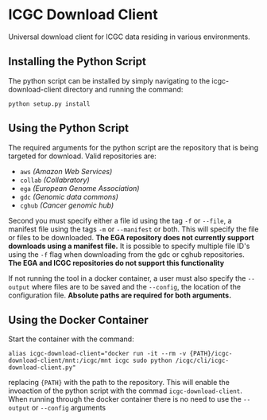 # ICGC Download Client
Universal download client for ICGC data residing in various environments. 

## Installing the Python Script

The python script can be installed by simply navigating to the icgc-download-client directory and running the command:

```shell
python setup.py install
```

## Using the Python Script

The required arguments for the python script are the repository that is being targeted for download.
Valid repositories are:

* `aws` _(Amazon Web Services)_
* `collab` _(Collabratory)_
* `ega` _(European Genome Association)_
* `gdc` _(Genomic data commons)_
* `cghub` _(Cancer genomic hub)_

Second you must specify either a file id using the tag `-f` or `--file`, a manifest file using the tags `-m` or `--manifest`
or both.  This will specify the file or files to be downloaded.  **The EGA repository does not currently support
downloads using a manifest file.**  It is possible to specify multiple file ID's using the `-f` flag when downloading from the
gdc or cghub repositories.  **The EGA and ICGC repositories do not support this functionality**

If not running the tool in a docker container, a user must also specify the `--output` where files are to be saved
and the `--config`, the location of the configuration file.  **Absolute paths are required for both arguments.**

## Using the Docker Container

Start the container with the command:

```shell
alias icgc-download-client="docker run -it --rm -v {PATH}/icgc-download-client/mnt:/icgc/mnt icgc sudo python /icgc/cli/icgc-download-client.py"
```
replacing `{PATH}` with the path to the repository.
This will enable the invoaction of the python script with the commad `icgc-download-client`.  When running through the docker container there is no need to use the `--output` or `--config` arguments

